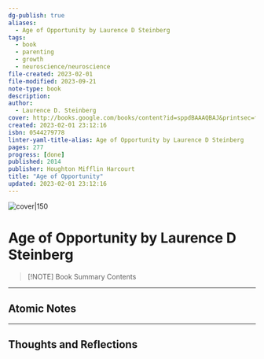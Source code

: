 ```yaml
---
dg-publish: true
aliases:
  - Age of Opportunity by Laurence D Steinberg
tags:
  - book
  - parenting
  - growth
  - neuroscience/neuroscience
file-created: 2023-02-01
file-modified: 2023-09-21
note-type: book 
description: 
author:
  - Laurence D. Steinberg
cover: http://books.google.com/books/content?id=sppdBAAAQBAJ&printsec=frontcover&img=1&zoom=1&edge=curl&source=gbs_api
created: 2023-02-01 23:12:16
isbn: 0544279778 
linter-yaml-title-alias: Age of Opportunity by Laurence D Steinberg
pages: 277
progress: [done]
published: 2014
publisher: Houghton Mifflin Harcourt
title: "Age of Opportunity"
updated: 2023-02-01 23:12:16
---
```


![cover|150](http://books.google.com/books/content?id=sppdBAAAQBAJ&printsec=frontcover&img=1&zoom=1&edge=curl&source=gbs_api)

# Age of Opportunity by Laurence D Steinberg

> [!NOTE] Book Summary
> Contents

---

## Atomic Notes

---

## Thoughts and Reflections
